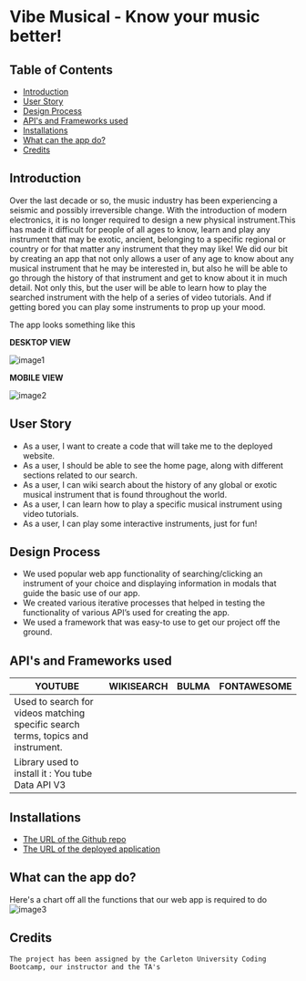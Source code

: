 # Vibe Musical - Know your music better!



## Table of Contents
* [Introduction](#introduction)
* [User Story](#story)
* [Design Process](#design)
* [API's and Frameworks used](#api)
* [Installations](#installations)
* [What can the app do?](#details)
* [Credits](#credits)

 ## Introduction 
 Over the last decade or so, the music industry has been experiencing a seismic and possibly irreversible change. With the introduction of modern electronics, it is no longer required to design a new physical instrument.This has made it difficult for people of all ages to know, learn and play any instrument that may be exotic, ancient, belonging to a specific regional or country or for that matter any instrument that they may like! We did our bit by creating an app that not only allows a user of any age to know about any musical instrument that he may be interested in, but also he will be able to go through the history of that instrument and get to know about it in much detail.
Not only this, but the user will be able to learn how to play the searched instrument with the help of a series of video tutorials. And if getting bored you can play some instruments to prop up your mood. 

 The app looks something like this

__DESKTOP VIEW__

![image1](assets/images/HomePage.png)

__MOBILE VIEW__

![image2](assets/images/mobile-home.png)

## User Story
  * As a user, I want to create a code that will take me to the deployed website.
  * As a user, I should be able to see the home page, along with different sections related to our search.
  * As a user, I can wiki  search about the history of  any global or exotic musical instrument that is found throughout the world.
  * As a user,  I can learn how to play a specific musical instrument using video tutorials.
  * As a user, I can play some interactive instruments, just for fun!

 ## Design Process
   * We used popular web app functionality of searching/clicking an instrument of your choice and displaying information in modals that guide the basic use of our app.
   * We created various iterative processes that helped in testing the functionality of various API’s used for creating the app.
   * We used a framework that was easy-to use to get our project off the ground.
 
 ## API's and Frameworks used
 | YOUTUBE  | WIKISEARCH  | BULMA  | FONTAWESOME 
|---|---|---|--
| Used to search for videos matching specific search terms, topics and instrument.|
Library used to install it : You tube Data API V3                                 |

 
 

  

 ## Installations
   * [The URL of the Github repo](Https://GitHub.com/F34rTh3R34p3r/BCS-Project-1.git)
   * [The URL of the deployed application](Https://f34rth3r34p3r.github.io/BCS-Project-1/)
 
 ## What can the app do?
 Here's a chart off all the functions that our web app is required to do
 ![image3](assets/images/chart.jpg)
 

    
   
   ## Credits
    The project has been assigned by the Carleton University Coding Bootcamp, our instructor and the TA's
   
     
 
 
 
